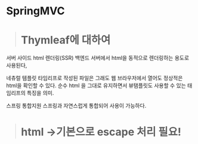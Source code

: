 # SpringMVC

> # Thymleaf에 대하여
서버 사이드 html 렌더링(SSR) 백엔드 서버에서 html을 동적으로 렌더링하는 용도로 사용된다,

네츄럴 템플릿
타임리프로 작성된 파일은 그래도 웹 브라우저에서 열어도 정상적은 html을 확인할 수 있다.
순수 html 을 그대로 유지하면서 뷰탬플릿도 사용할 수 있는 태임리프의 특징을 의미.

스프링 통합지원
스프링과 자연스럽게 통합되어 사용이 가능하다.

> # html ->기본으로 escape 처리 필요!